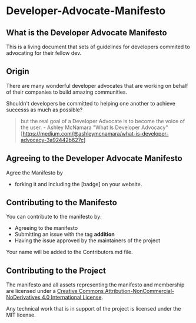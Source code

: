 # Developer-Advocate-Manifesto
## What is the Developer Advocate Manifesto
This is a living document that sets of guidelines for developers commited to advocating for their fellow dev.

## Origin
There are many wonderful developer advocates that are working on behalf of their companies to build amazing communities. 

Shouldn't developers be committed to helping one another to achieve successs as much as possible?

> but the real goal of a Developer Advocate is to become the voice of the user. - Ashley McNamara "What Is Developer Advocacy"[https://medium.com/@ashleymcnamara/what-is-developer-advocacy-3a92442b627c]

## 

## Agreeing to the Developer Advocate Manifesto
Agree the Manifesto by
 - forking it and including the [badge] on your website.

## Contributing to the Manifesto
You can contribute to the manifesto by:
- Agreeing to the manifesto
- Submitting an issue with the tag **addition**
- Having the issue approved by the maintainers of the project

Your name will be added to the Contributors.md file.

## Contributing to the Project
The manifesto and all assets representing the manifesto and membership are licensed under a <a rel="license" href="http://creativecommons.org/licenses/by-nc-nd/4.0/">Creative Commons Attribution-NonCommercial-NoDerivatives 4.0 International License</a>.

Any technical work that is in support of the project is licensed under the MIT license.
